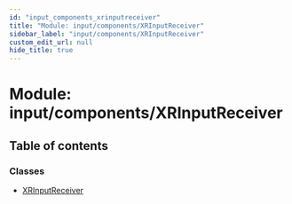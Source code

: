 ```yaml
---
id: "input_components_xrinputreceiver"
title: "Module: input/components/XRInputReceiver"
sidebar_label: "input/components/XRInputReceiver"
custom_edit_url: null
hide_title: true
---
```


# Module: input/components/XRInputReceiver

## Table of contents

### Classes

- [XRInputReceiver](../classes/input_components_xrinputreceiver.xrinputreceiver.md)
